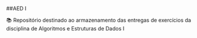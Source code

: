 ##AED I

📚 Repositório destinado ao armazenamento das entregas de exercícios da disciplina de Algoritmos e Estruturas de Dados I
